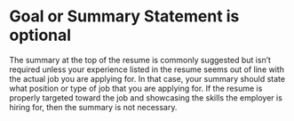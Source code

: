 # Goal or Summary Statement is optional


The summary at the top of the resume is commonly suggested but isn’t required unless your experience listed in the resume seems out of line with the actual job you are applying for. In that case, your summary should state what position or type of job that you are applying for. If the resume is properly targeted toward the job and showcasing the skills the employer is hiring for, then the summary is not necessary.
